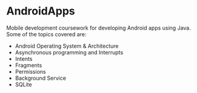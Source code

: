 # AndroidApps
Mobile development coursework for developing Android apps using Java. Some of the topics covered are:
- Android Operating System & Architecture
- Asynchronous programming and Interrupts
- Intents
- Fragments
- Permissions
- Background Service
- SQLite

